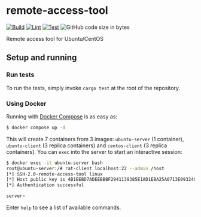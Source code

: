 # remote-access-tool
[![Build](https://github.com/Serious-senpai/remote-access-tool/actions/workflows/build.yml/badge.svg)](https://github.com/Serious-senpai/remote-access-tool/actions/workflows/build.yml)
[![Lint](https://github.com/Serious-senpai/remote-access-tool/actions/workflows/lint.yml/badge.svg)](https://github.com/Serious-senpai/remote-access-tool/actions/workflows/lint.yml)
[![Test](https://github.com/Serious-senpai/remote-access-tool/actions/workflows/test.yml/badge.svg)](https://github.com/Serious-senpai/remote-access-tool/actions/workflows/test.yml)
![GitHub code size in bytes](https://img.shields.io/github/languages/code-size/Serious-senpai/remote-access-tool?logo=github)

Remote access tool for Ubuntu/CentOS

## Setup and running
### Run tests
To run the tests, simply invoke `cargo test` at the root of the repository.

### Using Docker

Running with [Docker Compose](https://docs.docker.com/compose/) is as easy as:
```bash
$ docker compose up -d
```

This will create 7 containers from 3 images: `ubuntu-server` (1 container), `ubuntu-client` (3 replica containers) and `centos-client` (3 replica containers). You can `exec` into the server to start an interactive session:
```bash
$ docker exec -it ubuntu-server bash
root@ubuntu-server:/# rat-client localhost:22 --admin /host
[*] SSH-2.0-remote-access-tool linux
[*] Host public key is 4B1EEBD7ADEEBBBF2941139385E1AD1EBA25A0713E0932408F27A68A14DE354B
[*] Authentication successful

server>
```

Enter `help` to see a list of available commands.

